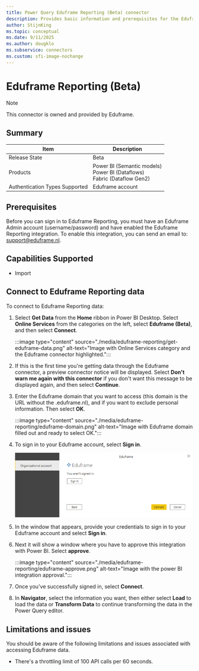```yaml
---
title: Power Query Eduframe Reporting (Beta) connector
description: Provides basic information and prerequisites for the Eduframe Reporting connector, descriptions of the optional input parameters, and discusses limitations and issues you might encounter.
author: StijnKing
ms.topic: conceptual
ms.date: 9/11/2025
ms.author: dougklo
ms.subservice: connectors
ms.custom: sfi-image-nochange
---
```


# Eduframe Reporting (Beta)

>[!Note]
>This connector is owned and provided by Eduframe.

## Summary

| Item | Description |
| ---- | ----------- |
| Release State | Beta |
| Products | Power BI (Semantic models)<br/>Power BI (Dataflows)<br/>Fabric (Dataflow Gen2) |
| Authentication Types Supported | Eduframe account |


## Prerequisites

Before you can sign in to Eduframe Reporting, you must have an Eduframe Admin account (username/password) and have enabled the Eduframe Reporting integration. To enable this integration, you can send an email to: support@eduframe.nl.

## Capabilities Supported

* Import

## Connect to Eduframe Reporting data

To connect to Eduframe Reporting data:

1. Select **Get Data** from the **Home** ribbon in Power BI Desktop. Select **Online Services** from the categories on the left, select **Eduframe (Beta)**, and then select **Connect**.

   :::image type="content" source="./media/eduframe-reporting/get-eduframe-data.png" alt-text="Image with Online Services category and the Eduframe connector highlighted.":::

2. If this is the first time you're getting data through the Eduframe connector, a preview connector notice will be displayed. Select **Don't warn me again with this connector** if you don't want this message to be displayed again, and then select **Continue**.

3. Enter the Eduframe domain that you want to access (this domain is the URL without the .eduframe.nl), and if you want to exclude personal information. Then select **OK**.

   :::image type="content" source="./media/eduframe-reporting/eduframe-domain.png" alt-text="Image with Eduframe domain filled out and ready to select OK.":::

4. To sign in to your Eduframe account, select **Sign in**.

   ![Image with organizational account highlighted, and showing the sign in button.](./media/eduframe-reporting/eduframe-sign-in.png)

5. In the window that appears, provide your credentials to sign in to your Eduframe account and select **Sign in**.

6. Next it will show a window where you have to approve this integration with Power BI. Select **approve**.

   :::image type="content" source="./media/eduframe-reporting/eduframe-approve.png" alt-text="Image with the power BI integration approval.":::

7. Once you've successfully signed in, select **Connect**.

8. In **Navigator**, select the information you want, then either select **Load** to load the data or **Transform Data** to continue transforming the data in the Power Query editor.

## Limitations and issues

You should be aware of the following limitations and issues associated with accessing Eduframe data.

* There's a throttling limit of 100 API calls per 60 seconds.

